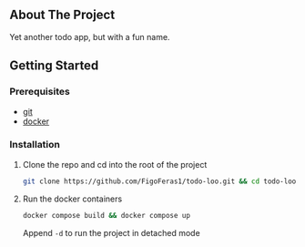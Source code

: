 ## About The Project

Yet another todo app, but with a fun name.

## Getting Started

### Prerequisites

- [git](https://git-scm.com/)
- [docker](https://www.docker.com/)

### Installation

1. Clone the repo and cd into the root of the project

   ```sh
   git clone https://github.com/FigoFeras1/todo-loo.git && cd todo-loo
   ```

2. Run the docker containers

   ```sh
   docker compose build && docker compose up
   ```

   Append `-d` to run the project in detached mode


